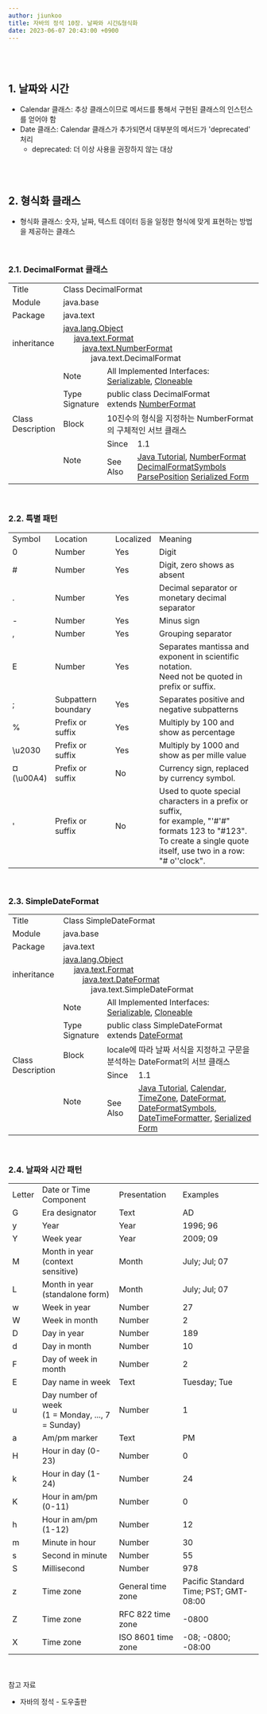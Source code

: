 ```yaml
---
author: jiunkoo
title: 자바의 정석 10장. 날짜와 시간&형식화
date: 2023-06-07 20:43:00 +0900
---
```



<br/>
<br/>

## 1. 날짜와 시간

* Calendar 클래스: 추상 클래스이므로 메서드를 통해서 구현된 클래스의 인스턴스를 얻어야 함
* Date 클래스: Calendar 클래스가 추가되면서 대부분의 메서드가 'deprecated' 처리
    * deprecated: 더 이상 사용을 권장하지 않는 대상

<br/>
<br/>

## 2. 형식화 클래스

* 형식화 클래스: 숫자, 날짜, 텍스트 데이터 등을 일정한 형식에 맞게 표현하는 방법을 제공하는 클래스

<br/>

### 2.1. DecimalFormat 클래스

<div class="tb-plain">
    <table>
        <tbody>
            <tr>
                <td>Title</td>
                <td colspan="3">Class DecimalFormat</td>
            </tr>
            <tr>
                <td>Module</td>
                <td colspan="3">java.base</td>
            </tr>
            <tr>
                <td>Package</td>
                <td colspan="3">java.text</td>
            </tr>
            <tr>
                <td>inheritance</td>
                <td colspan="3">
                    <a href="https://docs.oracle.com/en/java/javase/17/docs/api/java.base/java/lang/Object.html">java.lang.Object</a><br/>
                    &nbsp;&nbsp;&nbsp;&nbsp;
                    <a href="https://docs.oracle.com/en/java/javase/17/docs/api/java.base/java/text/Format.html">java.text.Format</a><br/>
                    &nbsp;&nbsp;&nbsp;&nbsp;&nbsp;&nbsp;&nbsp;&nbsp;
                    <a href="https://docs.oracle.com/en/java/javase/17/docs/api/java.base/java/text/NumberFormat.html">java.text.NumberFormat</a><br/>
                    &nbsp;&nbsp;&nbsp;&nbsp;&nbsp;&nbsp;&nbsp;&nbsp;&nbsp;&nbsp;&nbsp;&nbsp;
                    java.text.DecimalFormat
                </td>
            </tr>
            <tr>
                <td rowspan="5">
                    Class<br/>
                    Description
                </td>
                <td>Note</td>
                <td colspan="2">
                    All Implemented Interfaces:<br/>
                    <a href="https://docs.oracle.com/en/java/javase/17/docs/api/java.base/java/io/Serializable.html">Serializable</a>,
                    <a href="https://docs.oracle.com/en/java/javase/17/docs/api/java.base/java/lang/Cloneable.html">Cloneable</a>
                </td>
            </tr>
            <tr>
                <td>
                    Type<br/>
                    Signature
                </td>
                <td colspan="2">
                    public class DecimalFormat<br/>
                    extends <a href="https://docs.oracle.com/en/java/javase/17/docs/api/java.base/java/text/NumberFormat.html">NumberFormat</a>
                </td>
            </tr>
            <tr>
                <td>Block</td>
                <td colspan="2">10진수의 형식을 지정하는 NumberFormat의 구체적인 서브 클래스</td>
            </tr>
            <tr>
                <td rowspan="2">Note</td>
                <td>Since</td>
                <td>1.1</td>
            </tr>
            <tr>
                <td>See Also</td>
                <td>
                    <a href="http://docs.oracle.com/javase/tutorial/i18n/format/decimalFormat.html">Java Tutorial</a>, 
                    <a href="https://docs.oracle.com/en/java/javase/17/docs/api/java.base/java/text/NumberFormat.html">NumberFormat</a>
                    <a href="https://docs.oracle.com/en/java/javase/17/docs/api/java.base/java/text/DecimalFormatSymbols.html">DecimalFormatSymbols</a>
                    <a href="https://docs.oracle.com/en/java/javase/17/docs/api/java.base/java/text/ParsePosition.html">ParsePosition</a>
                    <a href="https://docs.oracle.com/en/java/javase/17/docs/api/serialized-form.html#java.text.DecimalFormat">Serialized Form</a>
                </td>
            </tr>
        </tbody>
    </table>
</div>

<br/>

### 2.2. 특별 패턴

<div class="tb-plain">
    <table>
        <tbody>
            <tr>
                <td>Symbol</td>
                <td>Location</td>
                <td>Localized</td>
                <td>Meaning</td>
            </tr>
            <tr>
                <td>0</td>
                <td>Number</td>
                <td>Yes</td>
                <td>Digit</td>
            </tr>
            <tr>
                <td>#</td>
                <td>Number</td>
                <td>Yes</td>
                <td>Digit, zero shows as absent</td>
            </tr>
            <tr>
                <td>.</td>
                <td>Number</td>
                <td>Yes</td>
                <td>Decimal separator or monetary decimal separator</td>
            </tr>
            <tr>
                <td>-</td>
                <td>Number</td>
                <td>Yes</td>
                <td>Minus sign</td>
            </tr>
            <tr>
                <td>,</td>
                <td>Number</td>
                <td>Yes</td>
                <td>Grouping separator</td>
            </tr>
            <tr>
                <td>E</td>
                <td>Number</td>
                <td>Yes</td>
                <td>
                    Separates mantissa and exponent in scientific notation.<br/>
                    Need not be quoted in prefix or suffix.
                </td>
            </tr>
            <tr>
                <td>;</td>
                <td>Subpattern boundary</td>
                <td>Yes</td>
                <td>Separates positive and negative subpatterns</td>
            </tr>
            <tr>
                <td>%</td>
                <td>Prefix or suffix</td>
                <td>Yes</td>
                <td>Multiply by 100 and show as percentage</td>
            </tr>
            <tr>
                <td>\u2030</td>
                <td>Prefix or suffix</td>
                <td>Yes</td>
                <td>Multiply by 1000 and show as per mille value</td>
            </tr>
            <tr>
                <td>&curren;<br/>
                (\u00A4)</td>
                <td>Prefix or suffix</td>
                <td>No</td>
                <td>Currency sign, replaced by currency symbol.</td>
            </tr>
            <tr>
                <td>'</td>
                <td>Prefix or suffix</td>
                <td>No</td>
                <td>
                    Used to quote special characters in a prefix or suffix,<br/>
                    for example, "'#'#" formats 123 to "#123".<br/>
                    To create a single quote itself, use two in a row: "# o''clock".
                </td>
            </tr>
        </tbody>
    </table>
</div>

<br/>

### 2.3. SimpleDateFormat

<div class="tb-plain">
    <table>
        <tbody>
            <tr>
                <td>Title</td>
                <td colspan="3">Class SimpleDateFormat</td>
            </tr>
            <tr>
                <td>Module</td>
                <td colspan="3">java.base</td>
            </tr>
            <tr>
                <td>Package</td>
                <td colspan="3">java.text</td>
            </tr>
            <tr>
                <td>inheritance</td>
                <td colspan="3">
                    <a href="https://docs.oracle.com/en/java/javase/17/docs/api/java.base/java/lang/Object.html">java.lang.Object</a><br/>
                    &nbsp;&nbsp;&nbsp;&nbsp;
                    <a href="https://docs.oracle.com/en/java/javase/17/docs/api/java.base/java/text/Format.html">java.text.Format</a><br/>
                    &nbsp;&nbsp;&nbsp;&nbsp;&nbsp;&nbsp;&nbsp;&nbsp;
                    <a href="https://docs.oracle.com/en/java/javase/17/docs/api/java.base/java/text/DateFormat.html">java.text.DateFormat</a><br/>
                    &nbsp;&nbsp;&nbsp;&nbsp;&nbsp;&nbsp;&nbsp;&nbsp;&nbsp;&nbsp;&nbsp;&nbsp;
                    java.text.SimpleDateFormat
                </td>
            </tr>
            <tr>
                <td rowspan="5">
                    Class<br/>
                    Description
                </td>
                <td>Note</td>
                <td colspan="2">
                    All Implemented Interfaces:<br/>
                    <a href="https://docs.oracle.com/en/java/javase/17/docs/api/java.base/java/io/Serializable.html">Serializable</a>,
                    <a href="https://docs.oracle.com/en/java/javase/17/docs/api/java.base/java/lang/Cloneable.html">Cloneable</a>
                </td>
            </tr>
            <tr>
                <td>
                    Type<br/>
                    Signature
                </td>
                <td colspan="2">
                    public class SimpleDateFormat<br/>
                    extends <a href="https://docs.oracle.com/en/java/javase/17/docs/api/java.base/java/text/DateFormat.html">DateFormat</a>
                </td>
            </tr>
            <tr>
                <td>Block</td>
                <td colspan="2">locale에 따라 날짜 서식을 지정하고 구문을 분석하는 DateFormat의 서브 클래스</td>
            </tr>
            <tr>
                <td rowspan="2">Note</td>
                <td>Since</td>
                <td>1.1</td>
            </tr>
            <tr>
                <td>See Also</td>
                <td>
                    <a href="http://docs.oracle.com/javase/tutorial/i18n/format/simpleDateFormat.html">Java Tutorial</a>,
                    <a href="https://docs.oracle.com/en/java/javase/17/docs/api/java.base/java/util/Calendar.html">Calendar</a>,
                    <a href="https://docs.oracle.com/en/java/javase/17/docs/api/java.base/java/util/TimeZone.html">TimeZone</a>,
                    <a href="https://docs.oracle.com/en/java/javase/17/docs/api/java.base/java/text/DateFormat.html">DateFormat</a>,
                    <a href="https://docs.oracle.com/en/java/javase/17/docs/api/java.base/java/text/DateFormatSymbols.html">DateFormatSymbols</a>,<br/>
                    <a href="https://docs.oracle.com/en/java/javase/17/docs/api/java.base/java/time/format/DateTimeFormatter.html">DateTimeFormatter</a>,
                    <a href="https://docs.oracle.com/en/java/javase/17/docs/api/serialized-form.html#java.text.SimpleDateFormat">Serialized Form</a>
                </td>
            </tr>
        </tbody>
    </table>
</div>

<br/>

### 2.4. 날짜와 시간 패턴

<div class="tb-plain">
    <table>
        <tbody>
            <tr>
                <td>Letter</td>
                <td>Date or Time Component</td>
                <td>Presentation</td>
                <td>Examples</td>
            </tr>
            <tr>
                <td>G</td>
                <td>Era designator</td>
                <td>Text</td>
                <td>AD</td>
            </tr>
            <tr>
                <td>y</td>
                <td>Year</td>
                <td>Year</td>
                <td>1996; 96</td>
            </tr>
            <tr>
                <td>Y</td>
                <td>Week year</td>
                <td>Year</td>
                <td>2009; 09</td>
            </tr>
            <tr>
                <td>M</td>
                <td>Month in year (context sensitive)</td>
                <td>Month</td>
                <td>July; Jul; 07</td>
            </tr>
            <tr>
                <td>L</td>
                <td>Month in year (standalone form)</td>
                <td>Month</td>
                <td>July; Jul; 07</td>
            </tr>
            <tr>
                <td>w</td>
                <td>Week in year</td>
                <td>Number</td>
                <td>27</td>
            </tr>
            <tr>
                <td>W</td>
                <td>Week in month</td>
                <td>Number</td>
                <td>2</td>
            </tr>
            <tr>
                <td>D</td>
                <td>Day in year</td>
                <td>Number</td>
                <td>189</td>
            </tr>
            <tr>
                <td>d</td>
                <td>Day in month</td>
                <td>Number</td>
                <td>10</td>
            </tr>
            <tr>
                <td>F</td>
                <td>Day of week in month</td>
                <td>Number</td>
                <td>2</td>
            </tr>
            <tr>
                <td>E</td>
                <td>Day name in week</td>
                <td>Text</td>
                <td>Tuesday; Tue</td>
            </tr>
            <tr>
                <td>u</td>
                <td>Day number of week <br/>
                (1 = Monday, ..., 7 =
                    Sunday)</td>
                <td>Number</td>
                <td>1</td>
            </tr>
            <tr>
                <td>a</td>
                <td>Am/pm marker</td>
                <td>Text</td>
                <td>PM</td>
            </tr>
            <tr>
                <td>H</td>
                <td>Hour in day (0-23)</td>
                <td>Number</td>
                <td>0</td>
            </tr>
            <tr>
                <td>k</td>
                <td>Hour in day (1-24)</td>
                <td>Number</td>
                <td>24</td>
            </tr>
            <tr>
                <td>K</td>
                <td>Hour in am/pm (0-11)</td>
                <td>Number</td>
                <td>0</td>
            </tr>
            <tr>
                <td>h</td>
                <td>Hour in am/pm (1-12)</td>
                <td>Number</td>
                <td>12</td>
            </tr>
            <tr>
                <td>m</td>
                <td>Minute in hour</td>
                <td>Number</td>
                <td>30</td>
            </tr>
            <tr>
                <td>s</td>
                <td>Second in minute</td>
                <td>Number</td>
                <td>55</td>
            </tr>
            <tr>
                <td>S</td>
                <td>Millisecond</td>
                <td>Number</td>
                <td>978</td>
            </tr>
            <tr>
                <td>z</td>
                <td>Time zone</td>
                <td>General time zone</td>
                <td>Pacific Standard Time; PST; GMT-08:00</td>
            </tr>
            <tr>
                <td>Z</td>
                <td>Time zone</td>
                <td>RFC 822 time zone</td>
                <td>-0800</td>
            </tr>
            <tr>
                <td>X</td>
                <td>Time zone</td>
                <td>ISO 8601 time zone</td>
                <td>-08; -0800; -08:00</td>
            </tr>
        </tbody>
    </table>
</div>

<br/>
<br/>

<div class="adm-reference">
    <div class="adm-title-reference">참고 자료</div>
    <ul>
        <li>자바의 정석 - 도우출판</li>
    </ul>
</div>
